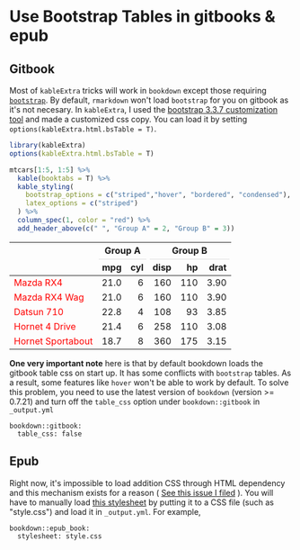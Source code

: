 # Use Bootstrap Tables in gitbooks & epub

## Gitbook
Most of `kableExtra` tricks will work in `bookdown` except those requiring [`bootstrap`](http://getbootstrap.com/). By default, `rmarkdown` won't load `bootstrap` for you on gitbook as it's not necesary. In `kableExtra`, I used the [bootstrap 3.3.7 customization tool](https://getbootstrap.com/docs/3.3/customize/) and made a customized css copy. You can load it by setting `options(kableExtra.html.bsTable = T)`. 


```r
library(kableExtra)
options(kableExtra.html.bsTable = T)

mtcars[1:5, 1:5] %>%
  kable(booktabs = T) %>% 
  kable_styling(
    bootstrap_options = c("striped","hover", "bordered", "condensed"),
    latex_options = c("striped")
  ) %>%
  column_spec(1, color = "red") %>%
  add_header_above(c(" ", "Group A" = 2, "Group B" = 3))
```

<table class="table table-striped table-hover table-bordered table-condensed" style="margin-left: auto; margin-right: auto;">
 <thead>
<tr>
<th style="border-bottom:hidden" colspan="1"></th>
<th style="border-bottom:hidden; padding-bottom:0; padding-left:3px;padding-right:3px;text-align: center; " colspan="2"><div style="border-bottom: 1px solid #ddd; padding-bottom: 5px; ">Group A</div></th>
<th style="border-bottom:hidden; padding-bottom:0; padding-left:3px;padding-right:3px;text-align: center; " colspan="3"><div style="border-bottom: 1px solid #ddd; padding-bottom: 5px; ">Group B</div></th>
</tr>
  <tr>
   <th style="text-align:left;">   </th>
   <th style="text-align:right;"> mpg </th>
   <th style="text-align:right;"> cyl </th>
   <th style="text-align:right;"> disp </th>
   <th style="text-align:right;"> hp </th>
   <th style="text-align:right;"> drat </th>
  </tr>
 </thead>
<tbody>
  <tr>
   <td style="text-align:left;color: red;"> Mazda RX4 </td>
   <td style="text-align:right;"> 21.0 </td>
   <td style="text-align:right;"> 6 </td>
   <td style="text-align:right;"> 160 </td>
   <td style="text-align:right;"> 110 </td>
   <td style="text-align:right;"> 3.90 </td>
  </tr>
  <tr>
   <td style="text-align:left;color: red;"> Mazda RX4 Wag </td>
   <td style="text-align:right;"> 21.0 </td>
   <td style="text-align:right;"> 6 </td>
   <td style="text-align:right;"> 160 </td>
   <td style="text-align:right;"> 110 </td>
   <td style="text-align:right;"> 3.90 </td>
  </tr>
  <tr>
   <td style="text-align:left;color: red;"> Datsun 710 </td>
   <td style="text-align:right;"> 22.8 </td>
   <td style="text-align:right;"> 4 </td>
   <td style="text-align:right;"> 108 </td>
   <td style="text-align:right;"> 93 </td>
   <td style="text-align:right;"> 3.85 </td>
  </tr>
  <tr>
   <td style="text-align:left;color: red;"> Hornet 4 Drive </td>
   <td style="text-align:right;"> 21.4 </td>
   <td style="text-align:right;"> 6 </td>
   <td style="text-align:right;"> 258 </td>
   <td style="text-align:right;"> 110 </td>
   <td style="text-align:right;"> 3.08 </td>
  </tr>
  <tr>
   <td style="text-align:left;color: red;"> Hornet Sportabout </td>
   <td style="text-align:right;"> 18.7 </td>
   <td style="text-align:right;"> 8 </td>
   <td style="text-align:right;"> 360 </td>
   <td style="text-align:right;"> 175 </td>
   <td style="text-align:right;"> 3.15 </td>
  </tr>
</tbody>
</table>

**One very important note** here is that by default bookdown loads the gitbook table css on start up. It has some conflicts with `bootstrap` tables. As a result, some features like `hover` won't be able to work by default. To solve this problem, you need to use the latest version of `bookdown` (version >= 0.7.21) and turn off the `table_css` option under `bookdown::gitbook` in `_output.yml`

```
bookdown::gitbook:
  table_css: false
```

## Epub
Right now, it's impossible to load addition CSS through HTML dependency and this mechanism exists for a reason ( [See this issue I filed](https://github.com/rstudio/rmarkdown/issues/1457) ). You will have to manually load [this stylesheet](https://github.com/haozhu233/kableExtra/blob/master/inst/bootstrapTable-3.3.7/bootstrapTable.min.css) by putting it to a CSS file (such as "style.css") and load it in `_output.yml`. For example,

```
bookdown::epub_book: 
  stylesheet: style.css
```
